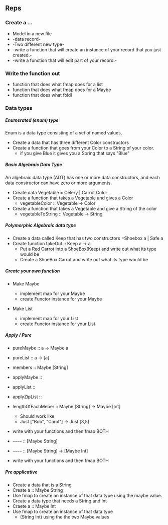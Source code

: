 ## Reps

### Create a ...
* Model in a new file
* -data record-
* -Two different new type-
* -write a function that will create an instance of your record that you just created.-
* -write a function that will edit part of your record.-

### Write the function out
* function that does what fmap does for a list
* function that does what fmap does for a Maybe
* function that does what foldl

### Data types
##### Enumerated (enum) type
Enum is a data type consisting of a set of named values.
* Create a data that has three different Color constructors
* Create a function that goes from your Color to a String of your color.
  * if you give Blue it gives you a Spring that says "Blue"

##### Basic Algebraic Data Type
An algebraic data type (ADT) has one or more data constructors,
and each data constructor can have zero or more arguments.
* Create data Vegetable = Celery | Carrot Color
* Create a function that takes a Vegetable and gives a Color
	* vegetableColor :: Vegetable -> Color
* Create a function that takes a Vegetable and give a String of the color
	* vegetableToString :: Vegetable -> String

##### Polymorphic Algebraic data type
  * Create a data called Keep that has two constructors =Shoebox a | Safe a
  * Create function takeOut :: Keep a -> a
	* Put a Red Carrot into a ShoeBox(Keep) and write out what its type would be
	* Create a ShoeBox Carrot and write out what its type would be

##### Create your own function
* Make Maybe
	* implement map for your Maybe
  * create Functor instance for your Maybe

* Make List
	* implement map for your List
  * create Functor instance for your List

##### Apply / Pure
* pureMaybe :: a -> Maybe a

* pureList :: a -> [a]

* members :: Maybe [String]

* applyMaybe ::

* applyList ::

* applyZipList ::

* lengthOfEachMeber :: Maybe [String] -> Maybe [Int]
  * Should work like
  * Just ["Bob", "Carol"] -> Just [3,5]
* write with your functions and then fmap BOTH

* `~~~~` :: [Maybe String]

* `~~~~` :: [Maybe String] -> [Maybe Int]
* write with your functions and then fmap BOTH

##### Pre applicative

* Create a data that is a String
* Create a :: Maybe String
* Use fmap to create an instance of that data type using the maybe value.
* Create a data type that needs a String and Int
* Craete a :: Maybe Int
* Use fmap to create an instance of that data type
  * (String Int) using the the two Maybe values


